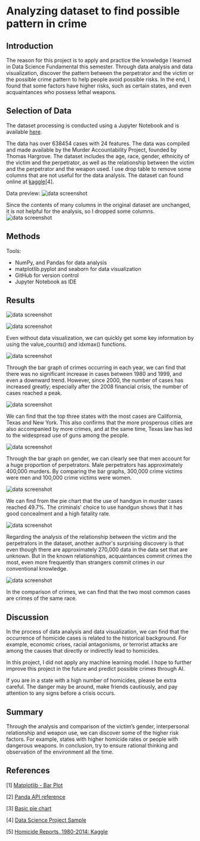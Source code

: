 # Analyzing dataset to find possible pattern in crime


## Introduction
The reason for this project is to apply and practice the knowledge I learned in Data Science Fundamental this semester. Through data analysis and data visualization, discover the pattern between the perpetrator and the victim or the possible crime pattern to help people avoid possible risks. In the end, I found that some factors have higher risks, such as certain states, and even acquaintances who possess lethal weapons.

## Selection of Data

The dataset processing is conducted using a Jupyter Notebook and is available [here](https://github.com/liur1wit/DS_Final/blob/main/Final%20Project.ipynb).

The data has over 638454 cases with 24 features. The data was compiled and made available by the Murder Accountability Project, founded by Thomas Hargrove. The dataset includes the age, race, gender, ethnicity of the victim and the perpetrator, as well as the relationship between the victim and the perpetrator and the weapon used. I use drop table to remove some columns that are not useful for the data analysis.
The dataset can found online at [kaggle](https://www.kaggle.com/murderaccountability/homicide-reports)[4]. 

Data preview: 
![data screenshot](./preview.jpg)


Since the contents of many columns in the original dataset are unchanged, it is not helpful for the analysis, so I dropped some columns.
![data screenshot](./new.PNG)

## Methods

Tools:
- NumPy, and Pandas for data analysis 
- matplotlib.pyplot and seaborn for data visualization
- GitHub for version control
- Jupyter Notebook as IDE

## Results

![data screenshot](https://github.com/liur1wit/DS_Final/blob/main/number%20of%20crimes.PNG)


![data screenshot](https://github.com/liur1wit/DS_Final/blob/main/dataset%20Overview.PNG)

Even without data visualization, we can quickly get some key information by using the value_counts() and idxmax() functions.

![data screenshot](https://github.com/liur1wit/DS_Final/blob/main/Yearly%20murdered.PNG)

Through the bar graph of crimes occurring in each year, we can find that there was no significant increase in cases between 1980 and 1999, and even a downward trend. However, since 2000, the number of cases has increased greatly; especially after the 2008 financial crisis, the number of cases reached a peak.

![data screenshot](https://github.com/liur1wit/DS_Final/blob/main/State.PNG)

We can find that the top three states with the most cases are California, Texas and New York. This also confirms that the more prosperous cities are also accompanied by more crimes, and at the same time, Texas law has led to the widespread use of guns among the people.

![data screenshot](https://github.com/liur1wit/DS_Final/blob/main/Gender.PNG)

Through the bar graph on gender, we can clearly see that men account for a huge proportion of perpetrators. Male perpetrators has approximately 400,000 murders. By comparing the bar graphs, 300,000 crime victims were men and 100,000 crime victims were women.

![data screenshot](https://github.com/liur1wit/DS_Final/blob/main/weapon.PNG)

We can find from the pie chart that the use of handgun in murder cases reached 49.7%. The criminals' choice to use handgun shows that it has good concealment and a high fatality rate.

![data screenshot](https://github.com/liur1wit/DS_Final/blob/main/relationship.PNG)

Regarding the analysis of the relationship between the victim and the perpetrators in the dataset, another author's surprising discovery is that even though there are approximately 270,000 data in the data set that are unknown. But in the known relationships, acquaintances commit crimes the most, even more frequently than strangers commit crimes in our conventional knowledge.

![data screenshot](https://github.com/liur1wit/DS_Final/blob/main/ethnicity.PNG)

In the comparison of crimes, we can find that the two most common cases are crimes of the same race.

## Discussion

In the process of data analysis and data visualization, we can find that the occurrence of homicide cases is related to the historical background. For example, economic crises, racial antagonisms, or terrorist attacks are among the causes that directly or indirectly lead to homicides.

In this project, I did not apply any machine learning model. I hope to further improve this project in the future and predict possible crimes through AI.

If you are in a state with a high number of homicides, please be extra careful. The danger may be around, make friends cautiously, and pay attention to any signs before a crisis occurs.

## Summary

Through the analysis and comparison of the victim’s gender, interpersonal relationship and weapon use, we can discover some of the higher risk factors. For example, states with higher homicide rates or people with dangerous weapons. In conclusion, try to ensure rational thinking and observation of the environment all the time.


## References
[1] [Matplotlib - Bar Plot](https://www.tutorialspoint.com/matplotlib/matplotlib_bar_plot.htm)

[2] [Panda API reference](https://pandas.pydata.org/docs/reference)

[3] [Basic pie chart](https://matplotlib.org/stable/gallery/pie_and_polar_charts/pie_features.html)

[4] [Data Science Project Sample](https://github.com/memoatwit/dsexample)

[5] [Homicide Reports, 1980-2014: Kaggle](https://www.kaggle.com/murderaccountability/homicide-reports)
